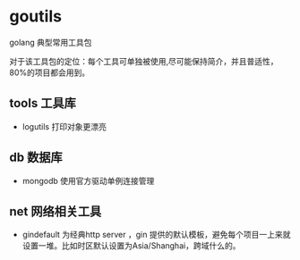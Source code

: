 # goutils

golang 典型常用工具包
 
对于该工具包的定位：每个工具可单独被使用,尽可能保持简介，并且普适性，80%的项目都会用到。


## tools 工具库 
* logutils 打印对象更漂亮

## db 数据库
* mongodb 使用官方驱动单例连接管理
 
 
## net 网络相关工具
* gindefault 为经典http server ，gin 提供的默认模板，避免每个项目一上来就设置一堆。比如时区默认设置为Asia/Shanghai，跨域什么的。